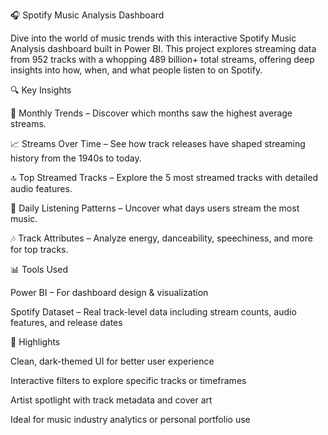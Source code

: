 🎧 Spotify Music Analysis Dashboard

Dive into the world of music trends with this interactive Spotify Music Analysis dashboard built in Power BI. This project explores streaming data from 952 tracks with a whopping 489 billion+ total streams, offering deep insights into how, when, and what people listen to on Spotify.


🔍 Key Insights

📅 Monthly Trends – Discover which months saw the highest average streams.

📈 Streams Over Time – See how track releases have shaped streaming history from the 1940s to today.

🔝 Top Streamed Tracks – Explore the 5 most streamed tracks with detailed audio features.

📆 Daily Listening Patterns – Uncover what days users stream the most music.

🎶 Track Attributes – Analyze energy, danceability, speechiness, and more for top tracks.

📊 Tools Used

Power BI – For dashboard design & visualization

Spotify Dataset – Real track-level data including stream counts, audio features, and release dates

🚀 Highlights

Clean, dark-themed UI for better user experience

Interactive filters to explore specific tracks or timeframes

Artist spotlight with track metadata and cover art

Ideal for music industry analytics or personal portfolio use
